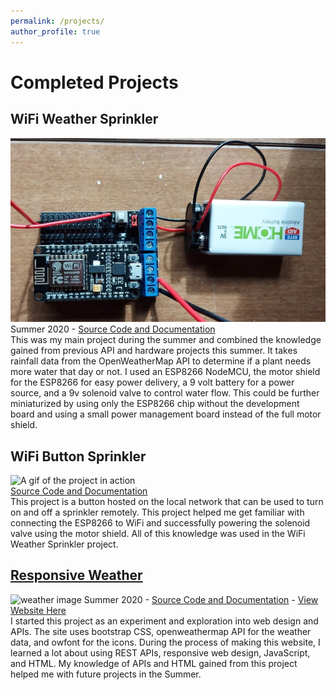 ```yaml
---
permalink: /projects/
author_profile: true
---
```

# Completed Projects
## WiFi Weather Sprinkler  
![a picture of the project's board](https://github.com/bcguzy/Weather_Sprinkler/blob/master/photos/wiring.jpg?raw=true)  
Summer 2020 - [Source Code and Documentation](https://github.com/bcguzy/Weather_Sprinkler)  
This was my main project during the summer and combined the knowledge gained from previous API and hardware projects this summer. It takes rainfall data from the OpenWeatherMap API to determine if a plant needs more water that day or not. I used an ESP8266 NodeMCU, the motor shield for the ESP8266 for easy power delivery, a 9 volt battery for a power source, and a 9v solenoid valve to control water flow. This could be further miniaturized by using only the ESP8266 chip without the development board and using a small power management board instead of the full motor shield.

## WiFi Button Sprinkler
![A gif of the project in action](https://github.com/bcguzy/WebButton_Sprinkler/raw/master/media/ezgif-7-719b561e50d5.gif)  
[Source Code and Documentation](https://github.com/bcguzy/WebButton_Sprinkler)  
This project is a button hosted on the local network that can be used to turn on and off a sprinkler remotely. This project helped me get familiar with connecting the ESP8266 to WiFi and successfully powering the solenoid valve using the motor shield. All of this knowledge was used in the WiFi Weather Sprinkler project.

## [Responsive Weather](https://bcguzy.github.io/Brandons-Responsive-Weather/)
![weather image](https://bcguzy.github.io/images/weatherExample.PNG)
Summer 2020 - [Source Code and Documentation](https://github.com/bcguzy/Brandons-Responsive-Weather) - [View Website Here](https://bcguzy.github.io/Brandons-Responsive-Weather/)  
I started this project as an experiment and exploration into web design and APIs. The site uses bootstrap CSS, openweathermap API for the weather data, and owfont for the icons. During the process of making this website, I learned a lot about using REST APIs, responsive web design, JavaScript, and HTML. My knowledge of APIs and HTML gained from this project helped me with future projects in the Summer.